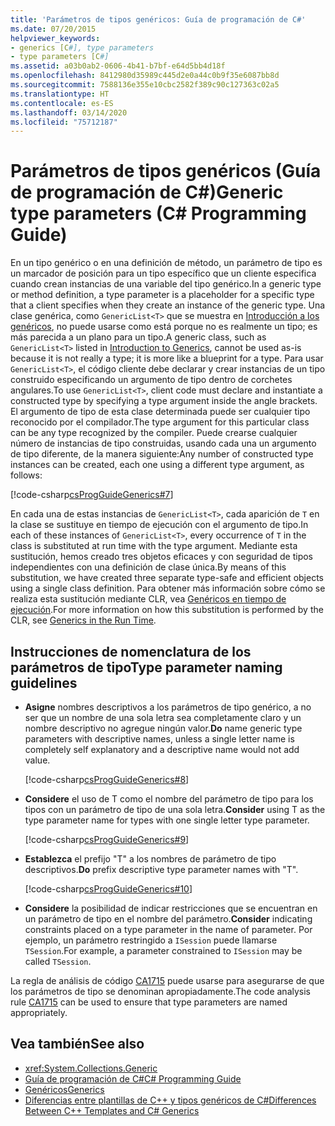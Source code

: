 ```yaml
---
title: 'Parámetros de tipos genéricos: Guía de programación de C#'
ms.date: 07/20/2015
helpviewer_keywords:
- generics [C#], type parameters
- type parameters [C#]
ms.assetid: a03b0ab2-0606-4b41-b7bf-e64d5bb4d18f
ms.openlocfilehash: 8412980d35989c445d2e0a44c0b9f35e6087bb8d
ms.sourcegitcommit: 7588136e355e10cbc2582f389c90c127363c02a5
ms.translationtype: HT
ms.contentlocale: es-ES
ms.lasthandoff: 03/14/2020
ms.locfileid: "75712187"
---
```

# <a name="generic-type-parameters-c-programming-guide"></a><span data-ttu-id="a939c-102">Parámetros de tipos genéricos (Guía de programación de C#)</span><span class="sxs-lookup"><span data-stu-id="a939c-102">Generic type parameters (C# Programming Guide)</span></span>

<span data-ttu-id="a939c-103">En un tipo genérico o en una definición de método, un parámetro de tipo es un marcador de posición para un tipo específico que un cliente especifica cuando crean instancias de una variable del tipo genérico.</span><span class="sxs-lookup"><span data-stu-id="a939c-103">In a generic type or method definition, a type parameter is a placeholder for a specific type that a client specifies when they create an instance of the generic type.</span></span> <span data-ttu-id="a939c-104">Una clase genérica, como `GenericList<T>` que se muestra en [Introducción a los genéricos](./index.md), no puede usarse como está porque no es realmente un tipo; es más parecida a un plano para un tipo.</span><span class="sxs-lookup"><span data-stu-id="a939c-104">A generic class, such as `GenericList<T>` listed in [Introduction to Generics](./index.md), cannot be used as-is because it is not really a type; it is more like a blueprint for a type.</span></span> <span data-ttu-id="a939c-105">Para usar `GenericList<T>`, el código cliente debe declarar y crear instancias de un tipo construido especificando un argumento de tipo dentro de corchetes angulares.</span><span class="sxs-lookup"><span data-stu-id="a939c-105">To use `GenericList<T>`, client code must declare and instantiate a constructed type by specifying a type argument inside the angle brackets.</span></span> <span data-ttu-id="a939c-106">El argumento de tipo de esta clase determinada puede ser cualquier tipo reconocido por el compilador.</span><span class="sxs-lookup"><span data-stu-id="a939c-106">The type argument for this particular class can be any type recognized by the compiler.</span></span> <span data-ttu-id="a939c-107">Puede crearse cualquier número de instancias de tipo construidas, usando cada una un argumento de tipo diferente, de la manera siguiente:</span><span class="sxs-lookup"><span data-stu-id="a939c-107">Any number of constructed type instances can be created, each one using a different type argument, as follows:</span></span>  
  
[!code-csharp[csProgGuideGenerics#7](~/samples/snippets/csharp/VS_Snippets_VBCSharp/csProgGuideGenerics/CS/Generics.cs#7)]  
  
<span data-ttu-id="a939c-108">En cada una de estas instancias de `GenericList<T>`, cada aparición de `T` en la clase se sustituye en tiempo de ejecución con el argumento de tipo.</span><span class="sxs-lookup"><span data-stu-id="a939c-108">In each of these instances of `GenericList<T>`, every occurrence of `T` in the class is substituted at run time with the type argument.</span></span> <span data-ttu-id="a939c-109">Mediante esta sustitución, hemos creado tres objetos eficaces y con seguridad de tipos independientes con una definición de clase única.</span><span class="sxs-lookup"><span data-stu-id="a939c-109">By means of this substitution, we have created three separate type-safe and efficient objects using a single class definition.</span></span> <span data-ttu-id="a939c-110">Para obtener más información sobre cómo se realiza esta sustitución mediante CLR, vea [Genéricos en tiempo de ejecución](./generics-in-the-run-time.md).</span><span class="sxs-lookup"><span data-stu-id="a939c-110">For more information on how this substitution is performed by the CLR, see [Generics in the Run Time](./generics-in-the-run-time.md).</span></span>  
  
## <a name="type-parameter-naming-guidelines"></a><span data-ttu-id="a939c-111">Instrucciones de nomenclatura de los parámetros de tipo</span><span class="sxs-lookup"><span data-stu-id="a939c-111">Type parameter naming guidelines</span></span>  
  
- <span data-ttu-id="a939c-112">**Asigne** nombres descriptivos a los parámetros de tipo genérico, a no ser que un nombre de una sola letra sea completamente claro y un nombre descriptivo no agregue ningún valor.</span><span class="sxs-lookup"><span data-stu-id="a939c-112">**Do** name generic type parameters with descriptive names, unless a single letter name is completely self explanatory and a descriptive name would not add value.</span></span>  
  
   [!code-csharp[csProgGuideGenerics#8](~/samples/snippets/csharp/VS_Snippets_VBCSharp/csProgGuideGenerics/CS/Generics.cs#8)]  
  
- <span data-ttu-id="a939c-113">**Considere** el uso de T como el nombre del parámetro de tipo para los tipos con un parámetro de tipo de una sola letra.</span><span class="sxs-lookup"><span data-stu-id="a939c-113">**Consider** using T as the type parameter name for types with one single letter type parameter.</span></span>  
  
   [!code-csharp[csProgGuideGenerics#9](~/samples/snippets/csharp/VS_Snippets_VBCSharp/csProgGuideGenerics/CS/Generics.cs#9)]  
  
- <span data-ttu-id="a939c-114">**Establezca** el prefijo "T" a los nombres de parámetro de tipo descriptivos.</span><span class="sxs-lookup"><span data-stu-id="a939c-114">**Do** prefix descriptive type parameter names with "T".</span></span>  
  
   [!code-csharp[csProgGuideGenerics#10](~/samples/snippets/csharp/VS_Snippets_VBCSharp/csProgGuideGenerics/CS/Generics.cs#10)]  
  
- <span data-ttu-id="a939c-115">**Considere** la posibilidad de indicar restricciones que se encuentran en un parámetro de tipo en el nombre del parámetro.</span><span class="sxs-lookup"><span data-stu-id="a939c-115">**Consider** indicating constraints placed on a type parameter in the name of parameter.</span></span> <span data-ttu-id="a939c-116">Por ejemplo, un parámetro restringido a `ISession` puede llamarse `TSession`.</span><span class="sxs-lookup"><span data-stu-id="a939c-116">For example, a parameter constrained to `ISession` may be called `TSession`.</span></span>

<span data-ttu-id="a939c-117">La regla de análisis de código [CA1715](/visualstudio/code-quality/ca1715) puede usarse para asegurarse de que los parámetros de tipo se denominan apropiadamente.</span><span class="sxs-lookup"><span data-stu-id="a939c-117">The code analysis rule [CA1715](/visualstudio/code-quality/ca1715) can be used to ensure that type parameters are named appropriately.</span></span>
  
## <a name="see-also"></a><span data-ttu-id="a939c-118">Vea también</span><span class="sxs-lookup"><span data-stu-id="a939c-118">See also</span></span>

- <xref:System.Collections.Generic>
- [<span data-ttu-id="a939c-119">Guía de programación de C#</span><span class="sxs-lookup"><span data-stu-id="a939c-119">C# Programming Guide</span></span>](../index.md)
- [<span data-ttu-id="a939c-120">Genéricos</span><span class="sxs-lookup"><span data-stu-id="a939c-120">Generics</span></span>](./index.md)
- [<span data-ttu-id="a939c-121">Diferencias entre plantillas de C++ y tipos genéricos de C#</span><span class="sxs-lookup"><span data-stu-id="a939c-121">Differences Between C++ Templates and C# Generics</span></span>](./differences-between-cpp-templates-and-csharp-generics.md)
